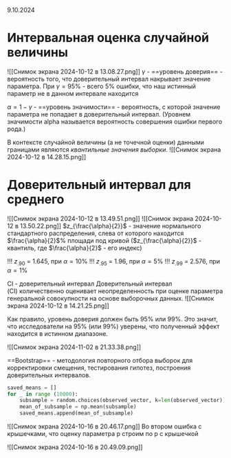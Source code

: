 9.10.2024
# Интервальная оценка случайной величины
![[Снимок экрана 2024-10-12 в 13.08.27.png]]
$\gamma$ - ==уровень доверия== -  вероятность того, что доверительный интервал накрывает значение параметра.
При $\gamma = 95\%$ - всего 5% ошибки, что наш истинный параметр не в данном интервале находится

$\alpha = 1 - \gamma$ - ==уровень значимости== - вероятность, с которой значение параметра не попадает в доверительный интервал.
(Уровнем значимости аlpha называется вероятность совершения ошибки первого рода.)

В контексте случайной величины (а не точечной оценки) данными границами являются _квантильные значения выборки_.
![[Снимок экрана 2024-10-12 в 14.28.15.png]]
# Доверительный интервал для среднего
![[Снимок экрана 2024-10-12 в 13.49.51.png]]
![[Снимок экрана 2024-10-12 в 13.50.22.png]]
$z_{\frac{\alpha}{2}}$ - значение нормального стандартного распределения, слева от которого находится $\frac{\alpha}{2}$% площади под кривой
($z_{\frac{\alpha}{2}}$ - квантиль, где $\frac{\alpha}{2}$ - его индекс)

!!! $z_{.90}$ = 1.645, при $\alpha = 10\%$
!!! $z_{.95}$ = 1.96, при $\alpha = 5\%$
!!! $z_{.99}$ = 2.576, при $\alpha = 1\%$
 
CI - доверительный интервал
Доверительный интервал (CI) количественно оценивает неопределенность при оценке параметра генеральной совокупности на основе выборочных данных.
![[Снимок экрана 2024-10-12 в 14.21.25.png]]

Как правило, уровень доверия должен быть 95% или 99%. Это значит, что исследователи на 95% (или 99%) уверены, что полученный эффект находится в истинном диапазоне.

![[Снимок экрана 2024-11-02 в 21.33.38.png]]

==Bootstrap== - методология повторного отбора выборок для корректировки смещения, тестирования гипотез, построения доверительных интервалов.

``` python
saved_means = []
for _ in range (10000):
	subsample = random.choices(observed_vector, k=len(observed_vector))
	mean_of_subsample = np.mean(subsample)
	saved_means.append(mean_of_subsample)
```


![[Снимок экрана 2024-10-16 в 20.46.17.png]]
Во втором ошибка с крышечками, что оценку параметра p строим по p с крышечкой 

![[Снимок экрана 2024-10-16 в 20.49.09.png]]